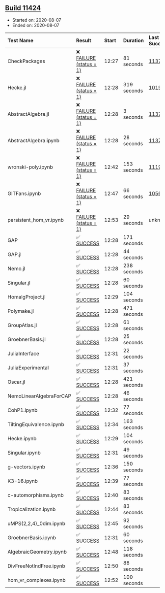 ## [Build 11424](https://oscarci.mathematik.uni-kl.de/job/oscar/11424/)

* Started on: 2020-08-07
* Ended on: 2020-08-07

| Test Name    | Result | Start | Duration | Last Success | First Failure |
|:-------------|:-------|:------|:---------|:-------------|:--------------|
| CheckPackages | ❌ [FAILURE (status = 1)](https://oscarci.mathematik.uni-kl.de/job/oscar/11424/artifact/logs/build-11424/CheckPackages.log) | 12:27 | 81 seconds | [11376](https://oscarci.mathematik.uni-kl.de/job/oscar/11376/) | [11377](https://oscarci.mathematik.uni-kl.de/job/oscar/11377/) |
| Hecke.jl | ❌ [FAILURE (status = 1)](https://oscarci.mathematik.uni-kl.de/job/oscar/11424/artifact/logs/build-11424/Hecke.jl.log) | 12:28 | 319 seconds | [10197](https://oscarci.mathematik.uni-kl.de/job/oscar/10197/) | [10198](https://oscarci.mathematik.uni-kl.de/job/oscar/10198/) |
| AbstractAlgebra.jl | ❌ [FAILURE (status = 1)](https://oscarci.mathematik.uni-kl.de/job/oscar/11424/artifact/logs/build-11424/AbstractAlgebra.jl.log) | 12:28 | 3 seconds | [11376](https://oscarci.mathematik.uni-kl.de/job/oscar/11376/) | [11377](https://oscarci.mathematik.uni-kl.de/job/oscar/11377/) |
| AbstractAlgebra.ipynb | ❌ [FAILURE (status = 1)](https://oscarci.mathematik.uni-kl.de/job/oscar/11424/artifact/logs/build-11424/AbstractAlgebra.ipynb.log) | 12:28 | 28 seconds | [11376](https://oscarci.mathematik.uni-kl.de/job/oscar/11376/) | [11377](https://oscarci.mathematik.uni-kl.de/job/oscar/11377/) |
| wronski-poly.ipynb | ❌ [FAILURE (status = 1)](https://oscarci.mathematik.uni-kl.de/job/oscar/11424/artifact/logs/build-11424/wronski-poly.ipynb.log) | 12:42 | 153 seconds | [11192](https://oscarci.mathematik.uni-kl.de/job/oscar/11192/) | [11193](https://oscarci.mathematik.uni-kl.de/job/oscar/11193/) |
| GITFans.ipynb | ❌ [FAILURE (status = 1)](https://oscarci.mathematik.uni-kl.de/job/oscar/11424/artifact/logs/build-11424/GITFans.ipynb.log) | 12:47 | 66 seconds | [10566](https://oscarci.mathematik.uni-kl.de/job/oscar/10566/) | [10567](https://oscarci.mathematik.uni-kl.de/job/oscar/10567/) |
| persistent_hom_vr.ipynb | ❌ [FAILURE (status = 1)](https://oscarci.mathematik.uni-kl.de/job/oscar/11424/artifact/logs/build-11424/persistent_hom_vr.ipynb.log) | 12:53 | 29 seconds | unknown | unknown |
| GAP | ✅ [SUCCESS](https://oscarci.mathematik.uni-kl.de/job/oscar/11424/artifact/logs/build-11424/GAP.log) | 12:28 | 171 seconds |  |  |
| GAP.jl | ✅ [SUCCESS](https://oscarci.mathematik.uni-kl.de/job/oscar/11424/artifact/logs/build-11424/GAP.jl.log) | 12:28 | 44 seconds |  |  |
| Nemo.jl | ✅ [SUCCESS](https://oscarci.mathematik.uni-kl.de/job/oscar/11424/artifact/logs/build-11424/Nemo.jl.log) | 12:28 | 238 seconds |  |  |
| Singular.jl | ✅ [SUCCESS](https://oscarci.mathematik.uni-kl.de/job/oscar/11424/artifact/logs/build-11424/Singular.jl.log) | 12:28 | 60 seconds |  |  |
| HomalgProject.jl | ✅ [SUCCESS](https://oscarci.mathematik.uni-kl.de/job/oscar/11424/artifact/logs/build-11424/HomalgProject.jl.log) | 12:29 | 104 seconds |  |  |
| Polymake.jl | ✅ [SUCCESS](https://oscarci.mathematik.uni-kl.de/job/oscar/11424/artifact/logs/build-11424/Polymake.jl.log) | 12:28 | 471 seconds |  |  |
| GroupAtlas.jl | ✅ [SUCCESS](https://oscarci.mathematik.uni-kl.de/job/oscar/11424/artifact/logs/build-11424/GroupAtlas.jl.log) | 12:28 | 61 seconds |  |  |
| GroebnerBasis.jl | ✅ [SUCCESS](https://oscarci.mathematik.uni-kl.de/job/oscar/11424/artifact/logs/build-11424/GroebnerBasis.jl.log) | 12:28 | 25 seconds |  |  |
| JuliaInterface | ✅ [SUCCESS](https://oscarci.mathematik.uni-kl.de/job/oscar/11424/artifact/logs/build-11424/JuliaInterface.log) | 12:31 | 22 seconds |  |  |
| JuliaExperimental | ✅ [SUCCESS](https://oscarci.mathematik.uni-kl.de/job/oscar/11424/artifact/logs/build-11424/JuliaExperimental.log) | 12:31 | 37 seconds |  |  |
| Oscar.jl | ✅ [SUCCESS](https://oscarci.mathematik.uni-kl.de/job/oscar/11424/artifact/logs/build-11424/Oscar.jl.log) | 12:28 | 421 seconds |  |  |
| NemoLinearAlgebraForCAP | ✅ [SUCCESS](https://oscarci.mathematik.uni-kl.de/job/oscar/11424/artifact/logs/build-11424/NemoLinearAlgebraForCAP.log) | 12:28 | 46 seconds |  |  |
| CohP1.ipynb | ✅ [SUCCESS](https://oscarci.mathematik.uni-kl.de/job/oscar/11424/artifact/logs/build-11424/CohP1.ipynb.log) | 12:32 | 77 seconds |  |  |
| TiltingEquivalence.ipynb | ✅ [SUCCESS](https://oscarci.mathematik.uni-kl.de/job/oscar/11424/artifact/logs/build-11424/TiltingEquivalence.ipynb.log) | 12:34 | 163 seconds |  |  |
| Hecke.ipynb | ✅ [SUCCESS](https://oscarci.mathematik.uni-kl.de/job/oscar/11424/artifact/logs/build-11424/Hecke.ipynb.log) | 12:29 | 104 seconds |  |  |
| Singular.ipynb | ✅ [SUCCESS](https://oscarci.mathematik.uni-kl.de/job/oscar/11424/artifact/logs/build-11424/Singular.ipynb.log) | 12:31 | 49 seconds |  |  |
| g-vectors.ipynb | ✅ [SUCCESS](https://oscarci.mathematik.uni-kl.de/job/oscar/11424/artifact/logs/build-11424/g-vectors.ipynb.log) | 12:36 | 150 seconds |  |  |
| K3-16.ipynb | ✅ [SUCCESS](https://oscarci.mathematik.uni-kl.de/job/oscar/11424/artifact/logs/build-11424/K3-16.ipynb.log) | 12:39 | 77 seconds |  |  |
| c-automorphisms.ipynb | ✅ [SUCCESS](https://oscarci.mathematik.uni-kl.de/job/oscar/11424/artifact/logs/build-11424/c-automorphisms.ipynb.log) | 12:40 | 83 seconds |  |  |
| Tropicalization.ipynb | ✅ [SUCCESS](https://oscarci.mathematik.uni-kl.de/job/oscar/11424/artifact/logs/build-11424/Tropicalization.ipynb.log) | 12:44 | 83 seconds |  |  |
| uMPS(2,2,4)_0dim.ipynb | ✅ [SUCCESS](https://oscarci.mathematik.uni-kl.de/job/oscar/11424/artifact/logs/build-11424/uMPS-2-2-4-_0dim.ipynb.log) | 12:45 | 92 seconds |  |  |
| GroebnerBasis.ipynb | ✅ [SUCCESS](https://oscarci.mathematik.uni-kl.de/job/oscar/11424/artifact/logs/build-11424/GroebnerBasis.ipynb.log) | 12:31 | 60 seconds |  |  |
| AlgebraicGeometry.ipynb | ✅ [SUCCESS](https://oscarci.mathematik.uni-kl.de/job/oscar/11424/artifact/logs/build-11424/AlgebraicGeometry.ipynb.log) | 12:48 | 118 seconds |  |  |
| DivFreeNotIndFree.ipynb | ✅ [SUCCESS](https://oscarci.mathematik.uni-kl.de/job/oscar/11424/artifact/logs/build-11424/DivFreeNotIndFree.ipynb.log) | 12:50 | 88 seconds |  |  |
| hom_vr_complexes.ipynb | ✅ [SUCCESS](https://oscarci.mathematik.uni-kl.de/job/oscar/11424/artifact/logs/build-11424/hom_vr_complexes.ipynb.log) | 12:52 | 100 seconds |  |  |
